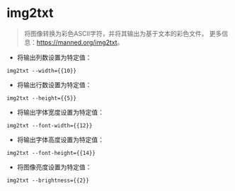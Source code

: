 # img2txt

> 将图像转换为彩色ASCII字符，并将其输出为基于文本的彩色文件。
> 更多信息：<https://manned.org/img2txt>。

- 将输出列数设置为特定值：

`img2txt --width={{10}}`

- 将输出行数设置为特定值：

`img2txt --height={{5}}`

- 将输出字体宽度设置为特定值：

`img2txt --font-width={{12}}`

- 将输出字体高度设置为特定值：

`img2txt --font-height={{14}}`

- 将图像亮度设置为特定值：

`img2txt --brightness={{2}}`